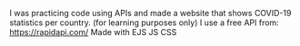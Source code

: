 I was practicing code using APIs and made a website that shows COVID-19 statistics per country. (for learning purposes only)
I use a free API from: https://rapidapi.com/
Made with EJS JS CSS
